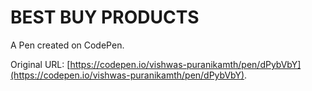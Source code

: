 # BEST BUY PRODUCTS 

A Pen created on CodePen.

Original URL: [https://codepen.io/vishwas-puranikamth/pen/dPybVbY](https://codepen.io/vishwas-puranikamth/pen/dPybVbY).

